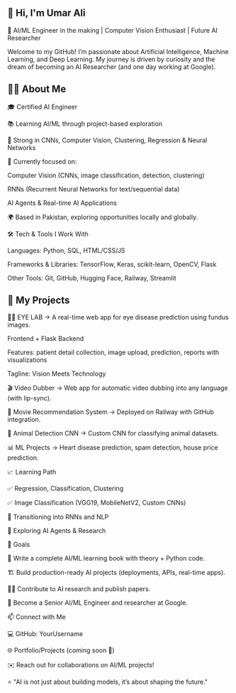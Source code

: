  ## 🌟 Hi, I'm Umar Ali

🚀 AI/ML Engineer in the making | Computer Vision Enthusiast | Future AI Researcher

Welcome to my GitHub! I’m passionate about Artificial Intelligence, Machine Learning, and Deep Learning. My journey is driven by curiosity and the dream of becoming an AI Researcher (and one day working at Google).

 ## 👨‍💻 About Me

🎓 Certified AI Engineer

📚 Learning AI/ML through project-based exploration

🧠 Strong in CNNs, Computer Vision, Clustering, Regression & Neural Networks

📌 Currently focused on:

Computer Vision (CNNs, image classification, detection, clustering)

RNNs (Recurrent Neural Networks for text/sequential data)

AI Agents & Real-time AI Applications

🌍 Based in Pakistan, exploring opportunities locally and globally.

🛠️ Tech & Tools I Work With

Languages: Python, SQL, HTML/CSS/JS

Frameworks & Libraries: TensorFlow, Keras, scikit-learn, OpenCV, Flask

Other Tools: Git, GitHub, Hugging Face, Railway, Streamlit

 ## 🔬 My Projects

🧑‍⚕️ EYE LAB → A real-time web app for eye disease prediction using fundus images.

Frontend + Flask Backend

Features: patient detail collection, image upload, prediction, reports with visualizations

Tagline: Vision Meets Technology

🎬 Video Dubber → Web app for automatic video dubbing into any language (with lip-sync).

🎥 Movie Recommendation System → Deployed on Railway with GitHub integration.

🐾 Animal Detection CNN → Custom CNN for classifying animal datasets.

📊 ML Projects → Heart disease prediction, spam detection, house price prediction.

📈 Learning Path

✅ Regression, Classification, Clustering

✅ Image Classification (VGG19, MobileNetV2, Custom CNNs)

🔄 Transitioning into RNNs and NLP

🎯 Exploring AI Agents & Research

🌟 Goals

📖 Write a complete AI/ML learning book with theory + Python code.

🏗️ Build production-ready AI projects (deployments, APIs, real-time apps).

🧑‍🔬 Contribute to AI research and publish papers.

💼 Become a Senior AI/ML Engineer and researcher at Google.

📫 Connect with Me

💻 GitHub: YourUsername

🌐 Portfolio/Projects (coming soon 🚧)

✉️ Reach out for collaborations on AI/ML projects!

⭐️ "AI is not just about building models, it’s about shaping the future."
